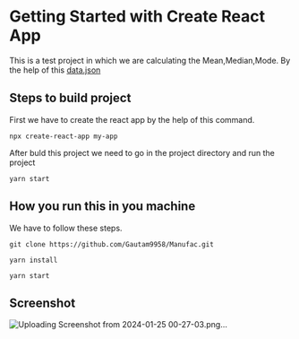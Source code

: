 # Getting Started with Create React App

This is a test project in which we are calculating the Mean,Median,Mode. By the help of this [data.json](https://drive.google.com/file/d/1td86FL0GyVYcKBUGY-8HX_wgeSDxWAsa/view)

## Steps to build project

First we have to create the react app by the help of this command.

`npx create-react-app my-app`

After buld this project we need to go in the project directory and run the project

`yarn start`

## How you run this in you machine

We have to follow these steps.

`git clone https://github.com/Gautam9958/Manufac.git`

`yarn install`

`yarn start`

## Screenshot
![Uploading Screenshot from 2024-01-25 00-27-03.png…]()



